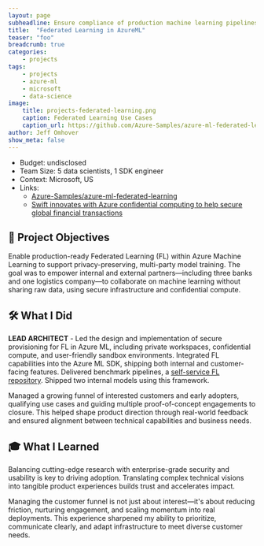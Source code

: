 ```yaml
---
layout: page
subheadline: Ensure compliance of production machine learning pipelines
title:  "Federated Learning in AzureML"
teaser: "foo"
breadcrumb: true
categories:
    - projects
tags:
    - projects
    - azure-ml
    - microsoft
    - data-science
image:
    title: projects-federated-learning.png
    caption: Federated Learning Use Cases
    caption_url: https://github.com/Azure-Samples/azure-ml-federated-learning
author: Jeff Omhover
show_meta: false
---
```


- Budget: undisclosed
- Team Size: 5 data scientists, 1 SDK engineer
- Context: Microsoft, US
- Links:
  - [Azure-Samples/azure-ml-federated-learning](https://github.com/Azure-Samples/azure-ml-federated-learning)  
  - [Swift innovates with Azure confidential computing to help secure global financial transactions](https://www.microsoft.com/en/customers/story/1637929534319366070-swift-banking-capital-markets-azure-machine-learning)  

## 🚀 Project Objectives

Enable production-ready Federated Learning (FL) within Azure Machine Learning to support privacy-preserving, multi-party model training. The goal was to empower internal and external partners—including three banks and one logistics company—to collaborate on machine learning without sharing raw data, using secure infrastructure and confidential compute.

## 🛠️ What I Did

**LEAD ARCHITECT** - Led the design and implementation of secure provisioning for FL in Azure ML, including private workspaces, confidential compute, and user-friendly sandbox environments. Integrated FL capabilities into the Azure ML SDK, shipping both internal and customer-facing features. Delivered benchmark pipelines, a [self-service FL repository](https://github.com/Azure-Samples/azure-ml-federated-learning). Shipped two internal models using this framework.

Managed a growing funnel of interested customers and early adopters, qualifying use cases and guiding multiple proof-of-concept engagements to closure. This helped shape product direction through real-world feedback and ensured alignment between technical capabilities and business needs.

## 🎓 What I Learned

Balancing cutting-edge research with enterprise-grade security and usability is key to driving adoption. Translating complex technical visions into tangible product experiences builds trust and accelerates impact.

Managing the customer funnel is not just about interest—it's about reducing friction, nurturing engagement, and scaling momentum into real deployments. This experience sharpened my ability to prioritize, communicate clearly, and adapt infrastructure to meet diverse customer needs.
